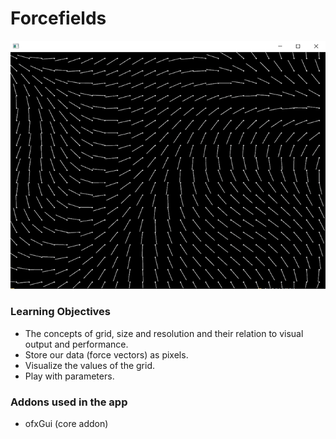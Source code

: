 # Forcefields

![Screenshot](screenshot.png)


### Learning Objectives

* The concepts of grid, size and resolution and their relation to visual output and performance.
* Store our data (force vectors) as pixels.
* Visualize the values of the grid.
* Play with parameters.

### Addons used in the app

* ofxGui (core addon)

